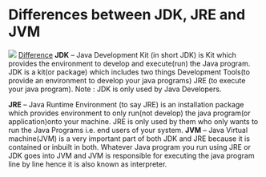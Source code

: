 # Differences between JDK, JRE and JVM

![](https://qph.ec.quoracdn.net/main-qimg-3a153b45de89cd7ff15062aacd3f2ee4.webp) [Difference](https://www.geeksforgeeks.org/differences-jdk-jre-jvm/) **JDK** – Java Development Kit \(in short JDK\) is Kit which provides the environment to develop and execute\(run\) the Java program. JDK is a kit\(or package\) which includes two things Development Tools\(to provide an environment to develop your java programs\) JRE \(to execute your java program\). Note : JDK is only used by Java Developers.

**JRE** – Java Runtime Environment \(to say JRE\) is an installation package which provides environment to only run\(not develop\) the java program\(or application\)onto your machine. JRE is only used by them who only wants to run the Java Programs i.e. end users of your system. **JVM** – Java Virtual machine\(JVM\) is a very important part of both JDK and JRE because it is contained or inbuilt in both. Whatever Java program you run using JRE or JDK goes into JVM and JVM is responsible for executing the java program line by line hence it is also known as interpreter.


